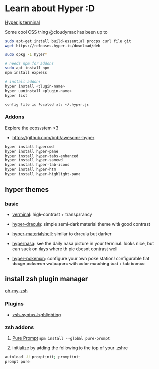 # Learn about Hyper :D

[Hyper.js terminal](https://hyper.is/#installation)

Some cool CSS thing @cloudymax has been up to

```bash
sudo apt-get install build-essential procps curl file git
wget https://releases.hyper.is/download/deb

sudo dpkg -i hyper*

# needs npm for addons
sudo apt install npm
npm install express

# install addons
hyper install <plugin-name>
hyper uuninstall <plugin-name>
hyper list

config file is located at: ~/.hyper.js
```

### Addons

Explore the ecosystem <3

- https://github.com/bnb/awesome-hyper

```bash
hyper install hypercwd
hyper install hyper-pane
hyper install hyper-tabs-enhanced
hyper install hyper-samewd
hyper install hyper-tab-icons
hyper install hyper-htm
hyper install hyper-highlight-pane
```

## hyper themes

### basic

- [verminal](https://github.com/defringe/verminal): high-contrast + transparancy 

- [hyper-dracula](https://hyper.is/store/hyper-dracula): simple semi-dark material theme with good contrast

- [hyper-materialshell](https://github.com/carloscuesta/hyper-materialshell): similar to dracula but darker

- [hypernasa](https://www.npmjs.com/package/hypernasa): see the daily nasa picture in your terminal. looks nice, but can suck on days where th pic doesnt contrast well

- [hyper-pokemon](https://github.com/klaussinani/hyper-pokemon): configure your own poke station! configurable flat desgn pokemon walpapers with color matching text + tab iconse

## install zsh plugin manager

[oh-my-zsh](https://github.com/ohmyzsh/ohmyzsh)

### Plugins

- [zsh-syntax-highlighting](https://github.com/zsh-users/zsh-syntax-highlighting/blob/master/INSTALL.md)

### zsh addons

1. [Pure Prompt](https://github.com/sindresorhus/pure)
`npm install --global pure-prompt`

2. initialize by adding the following to the top of your .zshrc

```bash
autoload -U promptinit; promptinit
prompt pure
```


